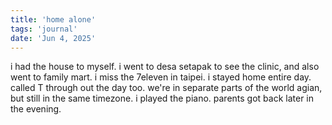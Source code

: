 ```yaml
---
title: 'home alone'
tags: 'journal'
date: 'Jun 4, 2025'
---
```


i had the house to myself. i went to desa setapak to see the clinic, and also went to family mart. i miss the 7eleven in taipei. i stayed home entire day. called T through out the day too. we're in separate parts of the world agian, but still in the same timezone. i played the piano. parents got back later in the evening.
